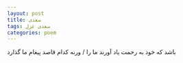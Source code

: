 ```yaml
---
layout: post
title: سعدی
tags: سعدی غزل
categories: poem
---
```


باشد که خود به رحمت یاد آورند ما را / ورنه کدام قاصد پیغام ما گذارد
